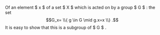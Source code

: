 Of an element $ x $ of a set $ X $ which is acted on by a group $ G $ :
the set $$G_x= \\{ g \in G \mid g.x=x \\} .$$ It is easy to show that
this is a subgroup of $ G $ .
